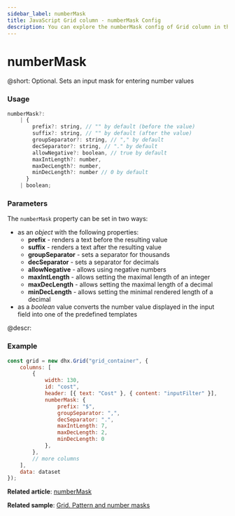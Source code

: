 ```yaml
---
sidebar_label: numberMask
title: JavaScript Grid column - numberMask Config 
description: You can explore the numberMask config of Grid column in the documentation of the DHTMLX JavaScript UI library. Browse developer guides and API reference, try out code examples and live demos, and download a free 30-day evaluation version of DHTMLX Suite.
---
```


# numberMask

@short: Optional. Sets an input mask for entering number values

### Usage

~~~jsx
numberMask?:
    | {
        prefix?: string, // "" by default (before the value)
        suffix?: string, // "" by default (after the value)
        groupSeparator?: string, // "," by default
        decSeparator?: string, // "." by default
        allowNegative?: boolean, // true by default
        maxIntLength?: number, 
        maxDecLength?: number, 
        minDecLength?: number // 0 by default
      }
    | boolean;
~~~

### Parameters

The `numberMask` property can be set in two ways:

- as an *object* with the following properties:
	- **prefix** - renders a text before the resulting value
	- **suffix** - renders a text after the resulting value
	- **groupSeparator** - sets a separator for thousands
	- **decSeparator** - sets a separator for decimals
	- **allowNegative** - allows using negative numbers
	- **maxIntLength** - allows setting the maximal length of an integer
	- **maxDecLength** - allows setting the maximal length of a decimal
	- **minDecLength** - allows setting the minimal rendered length of a decimal
- as a *boolean* value converts the number value displayed in the input field into one of the predefined templates

@descr:
### Example

~~~jsx
const grid = new dhx.Grid("grid_container", {
    columns: [
        {
            width: 130,
            id: "cost",
            header: [{ text: "Cost" }, { content: "inputFilter" }],
            numberMask: {
                prefix: "$",
                groupSeparator: ",",
                decSeparator: ".",
                maxIntLength: 7,
                maxDecLength: 2,
                minDecLength: 0
            },
        },
        // more columns
    ],
    data: dataset
});
~~~

**Related article**: [numberMask](grid/configuration.md#numbermask)

**Related sample**: [Grid. Pattern and number masks](https://snippet.dhtmlx.com/45gjhciv)
